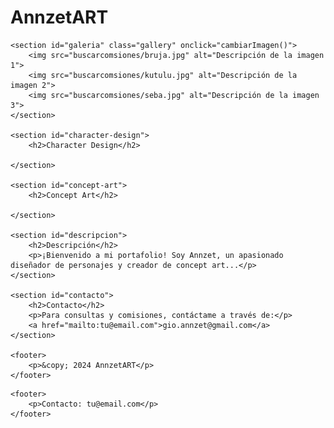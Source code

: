 # AnnzetART
<!DOCTYPE html>
<html lang="es">
<head>
    <meta charset="UTF-8">
    <meta name="viewport" content="width=device-width, initial-scale=1.0">
    <link rel="stylesheet" href="stile.css">
    <script src="script.js"></script>
    <title>Portafolio</title>
</head>
<body>

    <section id="galeria" class="gallery" onclick="cambiarImagen()">
        <img src="buscarcomsiones/bruja.jpg" alt="Descripción de la imagen 1">
        <img src="buscarcomsiones/kutulu.jpg" alt="Descripción de la imagen 2">
        <img src="buscarcomsiones/seba.jpg" alt="Descripción de la imagen 3">
    </section>

    <section id="character-design">
        <h2>Character Design</h2>
        
    </section>

    <section id="concept-art">
        <h2>Concept Art</h2>
        
    </section>

    <section id="descripcion">
        <h2>Descripción</h2>
        <p>¡Bienvenido a mi portafolio! Soy Annzet, un apasionado diseñador de personajes y creador de concept art...</p>
    </section>

    <section id="contacto">
        <h2>Contacto</h2>
        <p>Para consultas y comisiones, contáctame a través de:</p>
        <a href="mailto:tu@email.com">gio.annzet@gmail.com</a>
    </section>

    <footer>
        <p>&copy; 2024 AnnzetART</p>
    </footer>
</body>
</html>


    <footer>
        <p>Contacto: tu@email.com</p>
    </footer>
</body>
</html>

